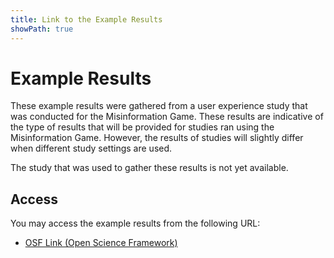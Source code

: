 ```yaml
---
title: Link to the Example Results
showPath: true
---
```


# Example Results

These example results were gathered from a user experience study that was conducted
for the Misinformation Game. These results are indicative of the type of results
that will be provided for studies ran using the Misinformation Game. However,
the results of studies will slightly differ when different study settings are used.

The study that was used to gather these results is not yet available.

## Access

You may access the example results from the following URL:

- [OSF Link (Open Science Framework)](https://osf.io/uqb7c)
